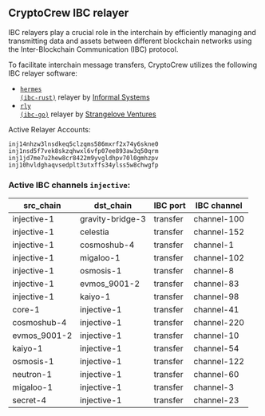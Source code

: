 ## CryptoCrew IBC relayer
IBC relayers play a crucial role in the interchain by efficiently managing and transmitting data and assets between different blockchain networks using the Inter-Blockchain Communication (IBC) protocol.

To facilitate interchain message transfers, CryptoCrew utilizes the following IBC relayer software: 
- <a href="https://github.com/informalsystems/hermes"><code>hermes (ibc-rust)</code></a> relayer by [Informal Systems](https://github.com/informalsystems)
- <a href="https://github.com/cosmos/relayer"><code>rly (ibc-go)</code></a> relayer by [Strangelove Ventures](https://github.com/strangelove-ventures)

Active Relayer Accounts:
```
inj14nhzw3lnsdkeq5clzqms586mxrf2x74y6skne0
inj1nsd5f7vek8skzqhwxl6vfp07ee893aw3q50qrm
inj1jd7me7u2hew8cr8422m9yvgldhpv70l0gmhzpv
inj10hvldghaqvsedplt3utxffs34ylss5w8chwgfp
```

### Active IBC channels `injective`:
| src_chain | dst_chain | IBC port | IBC channel |
| --------------- | --------------- | ------------ | ------------------- |
| injective-1 | gravity-bridge-3 | transfer | channel-100 |
| injective-1 | celestia | transfer | channel-152 |
| injective-1 | cosmoshub-4 | transfer | channel-1 |
| injective-1 | migaloo-1 | transfer | channel-102 |
| injective-1 | osmosis-1 | transfer | channel-8 |
| injective-1 | evmos_9001-2 | transfer | channel-83 |
| injective-1 | kaiyo-1 | transfer | channel-98 |
| core-1 | injective-1 | transfer | channel-41 |
| cosmoshub-4 | injective-1 | transfer | channel-220 |
| evmos_9001-2 | injective-1 | transfer | channel-10 |
| kaiyo-1 | injective-1 | transfer | channel-54 |
| osmosis-1 | injective-1 | transfer | channel-122 |
| neutron-1 | injective-1 | transfer | channel-60 |
| migaloo-1 | injective-1 | transfer | channel-3 |
| secret-4 | injective-1 | transfer | channel-23 |